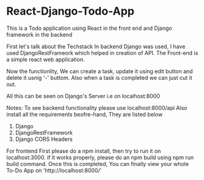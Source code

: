 # React-Django-Todo-App
This is a Todo application using React in the front end and Django framework in the backend

First let's talk about the Techstack 
In backend Django was used, I have used DjangoRestFrameork which helped in creation of API. 
The Front-end is a simple react web application.

Now the functionlity, 
We can create a task, update it using edit button and delete it usnig '-' buttom. 
Also when a task is completed we can just cut it out.

All this can be seen on Django's Server i.e on localhost:8000

Notes: 
To see backend functionality please use localhost:8000/api 
Also install all the requirements beofre-hand, They are listed below

1) Django
2) DjangoRestFramework
3) Django CORS Headers

For frontend First please do a npm install, then try to run it on localhost:3000. 
if it works properly, please do an npm build using npm run build command.
Once this is completed, You can finally view your whole To-Do App on 'http://localhost:8000/'
